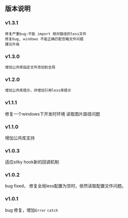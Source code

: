 ## 版本说明
### v1.3.1
    修复严重bug:不能 import 相对路径的less文件
    修复bug, windows 不能正确匹配忽略文件问题
    建议升级

### v1.3.0
    增加公共库指定文件添加到全局

### v1.2.0
    增加公共库提示，并增加引用less库提示

### v1.1.1

修复一个windows下开发时环境 读取图片路径问题

### v1.1.0

增加公共库支持

### v1.0.3 

适应silky hook新的回调机制

### v1.0.2

bug fixed， 修复全局less配置为空时，依然读取配置文件问题。

### v1.0.1

bug 修复，增加`Error` `catch`